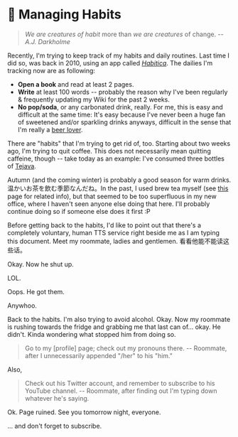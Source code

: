 # 🔁 Managing Habits

> _We are creatures of habit_ more than _we are creatures_ of change. -- _A.J. Darkholme_

Recently, I'm trying to keep track of my habits and daily routines. Last time I did so, was back in 2010, using an app called [_Habitica_](https://habitica.com/). The dailies I'm tracking now are as following:

* **Open a book** and read at least 2 pages.
* **Write** at least 100 words -- probably the reason why I've been regularly & frequently updating my Wiki for the past 2 weeks.
* **No pop/soda**, or any carbonated drink, really. For me, this is easy and difficult at the same time: It's easy because I've never been a huge fan of sweetened and/or sparkling drinks anyways, difficult in the sense that I'm really a [beer lover](https://untappd.com/user/tslmy).

There are "habits" that I'm trying to get rid of, too. Starting about two weeks ago, I'm trying to quit coffee. This does not necessarily mean quitting caffeine, though -- take today as an example: I've consumed three bottles of [Tejava](https://tejava.com/). 

Autumn \(and the coming winter\) is probably a good season for warm drinks. 温かいお茶を飲む季節なんだね。In the past, I used brew tea myself \(see [this](things-i-own/coffee-brewing-equipments.md) page for related info\), but that seemed to be too superfluous in my new office, where I haven't seen anyone else doing that here. I'll probably continue doing so if someone else does it first :P

Before getting back to the habits, I'd like to point out that there's a completely voluntary, human TTS service right beside me as I am typing this document. Meet my roommate, ladies and gentlemen. 看看他能不能读这些话。

Okay. Now he shut up.

LOL.

Oops. He got them.

Anywhoo.

Back to the habits. I'm also trying to avoid alcohol. Okay. Now my roommate is rushing towards the fridge and grabbing me that last can of... okay. He didn't. Kinda wondering what stopped him from doing so.

> Go to my \[profile\] page; check out my pronouns there. -- Roommate, after I unnecessarily appended "/her" to his "him."

Also,

> Check out his Twitter account, and remember to subscribe to his YouTube channel. -- Roommate, after finding out I'm typing down whatever he's saying.

Ok. Page ruined. See you tomorrow night, everyone.

... and don't forget to subscribe.

